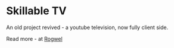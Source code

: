 Skillable TV
============

An old project revived - a youtube television, now fully client side.

Read more - at [Rogwel](http://rogwel.org/)
